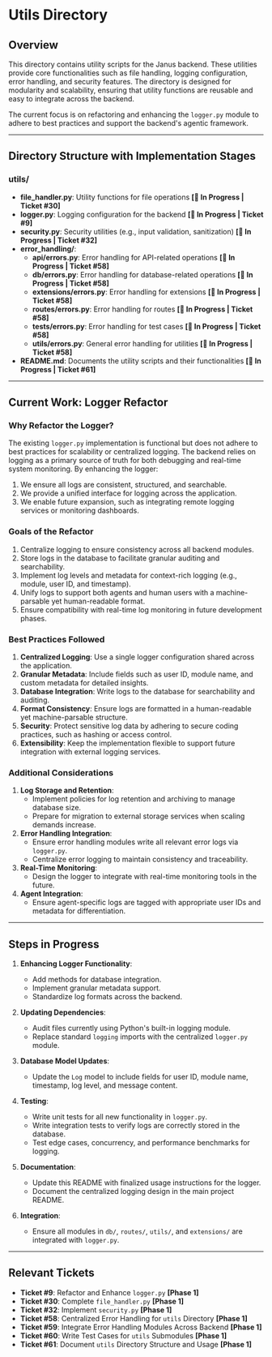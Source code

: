 # Utils Directory

## Overview
This directory contains utility scripts for the Janus backend. These utilities provide core functionalities such as file handling, logging configuration, error handling, and security features. The directory is designed for modularity and scalability, ensuring that utility functions are reusable and easy to integrate across the backend.

The current focus is on refactoring and enhancing the `logger.py` module to adhere to best practices and support the backend's agentic framework.

---

## Directory Structure with Implementation Stages

### **utils/**
- **file_handler.py**: Utility functions for file operations **[🚧 In Progress | Ticket #30]**
- **logger.py**: Logging configuration for the backend **[🚧 In Progress | Ticket #9]**
- **security.py**: Security utilities (e.g., input validation, sanitization) **[🚧 In Progress | Ticket #32]**
- **error_handling/**:
  - **api/errors.py**: Error handling for API-related operations **[🚧 In Progress | Ticket #58]**
  - **db/errors.py**: Error handling for database-related operations **[🚧 In Progress | Ticket #58]**
  - **extensions/errors.py**: Error handling for extensions **[🚧 In Progress | Ticket #58]**
  - **routes/errors.py**: Error handling for routes **[🚧 In Progress | Ticket #58]**
  - **tests/errors.py**: Error handling for test cases **[🚧 In Progress | Ticket #58]**
  - **utils/errors.py**: General error handling for utilities **[🚧 In Progress | Ticket #58]**
- **README.md**: Documents the utility scripts and their functionalities **[🚧 In Progress | Ticket #61]**

---

## Current Work: Logger Refactor

### **Why Refactor the Logger?**
The existing `logger.py` implementation is functional but does not adhere to best practices for scalability or centralized logging. The backend relies on logging as a primary source of truth for both debugging and real-time system monitoring. By enhancing the logger:
1. We ensure all logs are consistent, structured, and searchable.
2. We provide a unified interface for logging across the application.
3. We enable future expansion, such as integrating remote logging services or monitoring dashboards.

### **Goals of the Refactor**
1. Centralize logging to ensure consistency across all backend modules.
2. Store logs in the database to facilitate granular auditing and searchability.
3. Implement log levels and metadata for context-rich logging (e.g., module, user ID, and timestamp).
4. Unify logs to support both agents and human users with a machine-parsable yet human-readable format.
5. Ensure compatibility with real-time log monitoring in future development phases.

### **Best Practices Followed**
1. **Centralized Logging**: Use a single logger configuration shared across the application.
2. **Granular Metadata**: Include fields such as user ID, module name, and custom metadata for detailed insights.
3. **Database Integration**: Write logs to the database for searchability and auditing.
4. **Format Consistency**: Ensure logs are formatted in a human-readable yet machine-parsable structure.
5. **Security**: Protect sensitive log data by adhering to secure coding practices, such as hashing or access control.
6. **Extensibility**: Keep the implementation flexible to support future integration with external logging services.

### **Additional Considerations**
1. **Log Storage and Retention**:
   - Implement policies for log retention and archiving to manage database size.
   - Prepare for migration to external storage services when scaling demands increase.
2. **Error Handling Integration**:
   - Ensure error handling modules write all relevant error logs via `logger.py`.
   - Centralize error logging to maintain consistency and traceability.
3. **Real-Time Monitoring**:
   - Design the logger to integrate with real-time monitoring tools in the future.
4. **Agent Integration**:
   - Ensure agent-specific logs are tagged with appropriate user IDs and metadata for differentiation.

---

## Steps in Progress
1. **Enhancing Logger Functionality**:
   - Add methods for database integration.
   - Implement granular metadata support.
   - Standardize log formats across the backend.

2. **Updating Dependencies**:
   - Audit files currently using Python's built-in logging module.
   - Replace standard `logging` imports with the centralized `logger.py` module.

3. **Database Model Updates**:
   - Update the `Log` model to include fields for user ID, module name, timestamp, log level, and message content.

4. **Testing**:
   - Write unit tests for all new functionality in `logger.py`.
   - Write integration tests to verify logs are correctly stored in the database.
   - Test edge cases, concurrency, and performance benchmarks for logging.

5. **Documentation**:
   - Update this README with finalized usage instructions for the logger.
   - Document the centralized logging design in the main project README.

6. **Integration**:
   - Ensure all modules in `db/`, `routes/`, `utils/`, and `extensions/` are integrated with `logger.py`.

---

## Relevant Tickets
- **Ticket #9**: Refactor and Enhance `logger.py` **[Phase 1]**
- **Ticket #30**: Complete `file_handler.py` **[Phase 1]**
- **Ticket #32**: Implement `security.py` **[Phase 1]**
- **Ticket #58**: Centralized Error Handling for `utils` Directory **[Phase 1]**
- **Ticket #59**: Integrate Error Handling Modules Across Backend **[Phase 1]**
- **Ticket #60**: Write Test Cases for `utils` Submodules **[Phase 1]**
- **Ticket #61**: Document `utils` Directory Structure and Usage **[Phase 1]**
